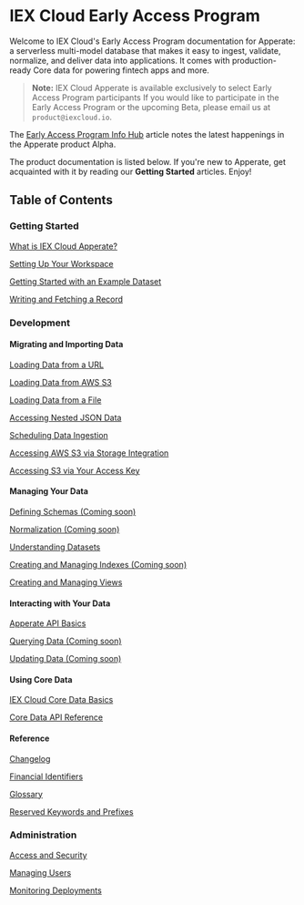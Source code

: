 # IEX Cloud Early Access Program

Welcome to IEX Cloud's Early Access Program documentation for Apperate: a serverless multi-model database that makes it easy to ingest, validate, normalize, and deliver data into applications. It comes with production-ready Core data for powering fintech apps and more.

> **Note:** IEX Cloud Apperate is available exclusively to select Early Access Program participants If you would like to participate in the Early Access Program or the upcoming Beta, please email us at `product@iexcloud.io`. 

The [Early Access Program Info Hub](./source/getting-started/early-access-program-info-hub.md) article notes the latest happenings in the Apperate product Alpha. 

The product documentation is listed below. If you're new to Apperate, get acquainted with it by reading our **Getting Started** articles. Enjoy!

## Table of Contents

### Getting Started

[What is IEX Cloud Apperate?](./source/getting-started/what-is-iex-cloud-apperate.md)

[Setting Up Your Workspace](./source/getting-started/setting-up-your-workspace.md)

[Getting Started with an Example Dataset](./source/getting-started/getting-started-with-an-example-dataset.md)

[Writing and Fetching a Record](./source/getting-started/writing-and-fetching-a-record.md)

### Development

#### Migrating and Importing Data

[Loading Data from a URL](./source/migrating-and-importing-data/loading-data-from-a-url.md)

[Loading Data from AWS S3](./source/migrating-and-importing-data/loading-data-from-aws-s3.md)

[Loading Data from a File](./source/migrating-and-importing-data/loading-data-from-a-file.md)

[Accessing Nested JSON Data](./source/migrating-and-importing-data/accessing-nested-json-data.md)

[Scheduling Data Ingestion](./source/migrating-and-importing-data/scheduling-data-ingestion.md)

[Accessing AWS S3 via Storage Integration](./source/migrating-and-importing-data/accessing-s3-via-storage-integration.md)

[Accessing S3 via Your Access Key](./source/migrating-and-importing-data/accessing-s3-via-your-access-key.md)

#### Managing Your Data

[Defining Schemas \(Coming soon\)](./source/managing-your-data/defining-schemas.md)

[Normalization \(Coming soon\)](./source/managing-your-data/defining-schemas/normalization.md)

[Understanding Datasets](./source/managing-your-data/understanding-datasets.md)

[Creating and Managing Indexes \(Coming soon\)](./source/managing-your-data/creating-and-managing-indexes.md)

[Creating and Managing Views](./source/managing-your-data/creating-and-managing-views.md)

#### Interacting with Your Data

[Apperate API Basics](./source/interacting-with-your-data/apperate-api-basics.md)

[Querying Data \(Coming soon\)](./source/interacting-with-your-data/querying-data.md)

[Updating Data \(Coming soon\)](./source/interacting-with-your-data/updating-data.md)

#### Using Core Data

[IEX Cloud Core Data Basics](./source/using-core-data/core-data-basics.md)

[Core Data API Reference](./source/using-core-data/core-data-api.md)

#### Reference

[Changelog](./source/reference/changelog.md)

[Financial Identifiers](./source/reference/financial-identifiers.md)

[Glossary](./source/reference/glossary.md)

[Reserved Keywords and Prefixes](./source/reference/reserved-keywords-and-prefixes.md)

### Administration

[Access and Security](./source/administration/access-and-security.md)

[Managing Users](./source/administration/managing-users.md)

[Monitoring Deployments](./source/administration/monitoring-deployments.md)
